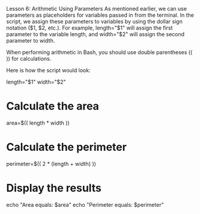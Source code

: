 Lesson 6: Arithmetic Using Parameters
As mentioned earlier, we can use parameters as placeholders for variables passed in from the terminal. In the script, we assign these parameters to variables by using the dollar sign notation ($1, $2, etc.). For example, length="$1" will assign the first parameter to the variable length, and width="$2" will assign the second parameter to width.

When performing arithmetic in Bash, you should use double parentheses (( )) for calculations.

Here is how the script would look:


length="$1"
width="$2"

# Calculate the area
area=$(( length * width ))

# Calculate the perimeter
perimeter=$(( 2 * (length + width) ))

# Display the results
echo "Area equals: $area"
echo "Perimeter equals: $perimeter"